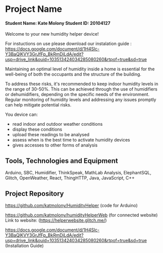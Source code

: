 # Project Name
#### Student Name: Kate Molony   Student ID: 20104127

Welcome to your new humidity helper device!

For instuctions on use please download our instalation guide : 
https://docs.google.com/document/d/1H4Slc-Y3BaQlKVY3GrJfFp_BkRmDiLdA/edit?usp=drive_link&ouid=103513424034285080260&rtpof=true&sd=true 

Maintaining an optimal level of humidity inside a home is essential for the well-being of both the occupants and the structure of the building.

To address these risks, it's recommended to keep indoor humidity levels in the range of 30-50%. This can be achieved through the use of humidifiers or dehumidifiers, depending on the specific needs of the environment. Regular monitoring of humidity levels and addressing any issues promptly can help mitigate potential risks.

You device can:
- read indoor and outdoor weather conditions
- display these conditions
- upload these readings to be analysed
- assess when is the best time to activate humidity devices
- gives accesses to other forms of analysis

## Tools, Technologies and Equipment

Arduino, SBC, Humidifier, ThinkSpeak, MathLab Analysis, ElephantSQL, Glitch, OpenWeather, React, ThingHTTP, 
Java, JavaScript, C++

## Project Repository
https://github.com/katmolony/HumidityHelper (code for Arduino)

https://github.com/katmolony/humidityHelperWeb (for connected website)
Link to website: (https://helperwebsite.glitch.me/)

https://docs.google.com/document/d/1H4Slc-Y3BaQlKVY3GrJfFp_BkRmDiLdA/edit?usp=drive_link&ouid=103513424034285080260&rtpof=true&sd=true  (Installation Guide)

